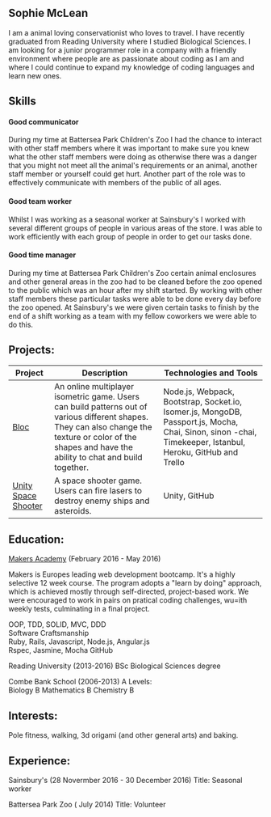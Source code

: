  
## Sophie McLean 
  
I am a animal loving conservationist who loves to travel. I have recently graduated from Reading University where I studied Biological Sciences.  I am looking for a junior programmer role in a company with a  friendly environment where people are as passionate about coding as I am  and where I could continue to expand my knowledge of coding languages and learn new ones.  
  
## Skills  
  
#### Good communicator 
  
During my time at Battersea Park Children's Zoo I had the chance to interact with other staff members where it was important to make sure you knew what the other staff members were doing as otherwise there was a danger that you might not meet all the animal's requirements or an animal, another staff member or yourself could get hurt. Another part of the role was to effectively communicate with members of the public of all ages. 
  
#### Good team worker 
  
Whilst I was working as a seasonal worker at Sainsbury's I worked with several different groups of people in various areas of the store. I was able to work efficiently with each group of people in order to get our tasks done. 
  
#### Good time manager 
  
During my time at Battersea Park Children's Zoo certain animal enclosures and other general areas in the zoo had to be cleaned before the zoo opened to the public which was an hour after my shift started. By working with other staff members these particular tasks were able to be done every day before the zoo opened. At Sainsbury's we were given certain tasks to finish by the end of a shift working as a team with my fellow coworkers we were able to do this. 
  
  
  
## Projects:  
<table>
<thead>
<tr>
<th>Project</th> 
<th>Description</th> 
<th>Technologies and Tools </th> 
</tr>
</thead>
<tbody>
<tr>
<td><a href= "https://github.com/Sophie5/bloc"> Bloc</a></td>
<td> An online multiplayer isometric game. Users can build patterns out of various different shapes. They can also change the texture or color of the shapes and have the ability to chat and build together.</td>
<td> Node.js, Webpack, Bootstrap, Socket.io, Isomer.js, MongoDB, Passport.js, Mocha, Chai, Sinon, sinon -chai, Timekeeper, Istanbul, Heroku, GitHub and Trello </td>
</tr>
<tr>
<td><a href= "https://github.com/Sophie5/unity-space-shooter">Unity Space Shooter</a></td>
<td>A space shooter game. Users can fire lasers to destroy enemy ships and asteroids.</td>
<td> Unity, GitHub </td>
</tr>
</tbody>
  </table>
  
  
## Education: 
  
  <a href= "https://www.makersacademy.com/about-us/">Makers Academy</a> (February 2016 - May 2016) 

Makers is Europes leading web development bootcamp. It's a highly selective 12 week course. The program adopts a "learn by doing" approach, which is achieved mostly through self-directed, project-based work. We were encouraged to work in pairs on pratical coding challenges, wu=ith weekly tests, culminating in a final project.

OOP, TDD, SOLID, MVC, DDD  
Software Craftsmanship  
Ruby, Rails, Javascript, Node.js, Angular.js  
Rspec, Jasmine, Mocha 
GitHub
  
Reading University (2013-2016) 
BSc Biological Sciences degree 
  
  
Combe Bank School (2006-2013) 
A Levels:         
Biology     B 
Mathematics    B 
Chemistry    B 
  
## Interests: 
  
Pole fitness, walking, 3d origami (and other general arts) and baking.  
  
  
## Experience:  
  
Sainsbury's (28 Novermber 2016 - 30 December 2016) 
Title: Seasonal worker  
  
Battersea Park Zoo ( July 2014) 
Title: Volunteer 
 
 
 
